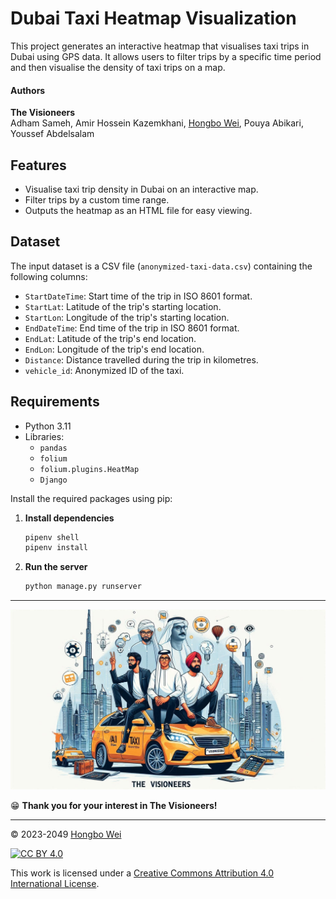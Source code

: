# Dubai Taxi Heatmap Visualization

This project generates an interactive heatmap that visualises taxi trips in Dubai using GPS data. It allows users to filter trips by a specific time period and then visualise the density of taxi trips on a map.

#### Authors
**The Visioneers**  
Adham Sameh, Amir Hossein Kazemkhani, [Hongbo Wei](https://github.com/hongbo-wei), Pouya Abikari, Youssef Abdelsalam

## Features

- Visualise taxi trip density in Dubai on an interactive map.
- Filter trips by a custom time range.
- Outputs the heatmap as an HTML file for easy viewing.

## Dataset

The input dataset is a CSV file (`anonymized-taxi-data.csv`) containing the following columns:

- `StartDateTime`: Start time of the trip in ISO 8601 format.
- `StartLat`: Latitude of the trip's starting location.
- `StartLon`: Longitude of the trip's starting location.
- `EndDateTime`: End time of the trip in ISO 8601 format.
- `EndLat`: Latitude of the trip's end location.
- `EndLon`: Longitude of the trip's end location.
- `Distance`: Distance travelled during the trip in kilometres.
- `vehicle_id`: Anonymized ID of the taxi.

## Requirements

- Python 3.11
- Libraries:
  - `pandas`
  - `folium`
  - `folium.plugins.HeatMap`
  - `Django`

Install the required packages using pip:

1. **Install dependencies**  
   ```bash
   pipenv shell
   pipenv install
   ```

2. **Run the server**  
   ```bash
   python manage.py runserver
   ```

---

![Team Photo](static/images/the-visioneers.jpg)

😁 **Thank you for your interest in The Visioneers!**

---

© 2023-2049 [Hongbo Wei](https://github.com/hongbo-weia)

[![CC BY 4.0][cc-by-image]][cc-by]

This work is licensed under a [Creative Commons Attribution 4.0 International License][cc-by].

[cc-by]: http://creativecommons.org/licenses/by/4.0/
[cc-by-image]: https://i.creativecommons.org/l/by/4.0/88x31.png
[cc-by-shield]: https://img.shields.io/badge/License-CC%20BY%204.0-lightgrey.svg
